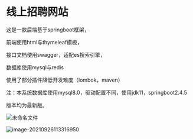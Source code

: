 # 线上招聘网站
这是一款后端基于springboot框架，

前端使用html与thymeleaf模板，

接口文档使用swagger，适配es搜索引擎，

数据库使用mysql与redis

使用了部分插件降低开发难度（lombok，maven）

注：本系统数据库使用mysql8.0，驱动配置不同，使用jdk11，springboot2.4.5

版本均为最新版。

![未命名文件](C:\Users\说书客\Downloads\未命名文件.png)

![image-20210926113316950](C:\Users\说书客\AppData\Roaming\Typora\typora-user-images\image-20210926113316950.png)
